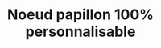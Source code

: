 ---
mainimage: /img/products/produit24-1.jpg
images:
 - /img/products/produit24-1.jpg
 - /img/products/produit24-2.jpg
 - /img/products/produit24-3.jpg
id: 24-noeud-papillon
title: "Noeud papillon 100% personnalisable"
type: produits
---